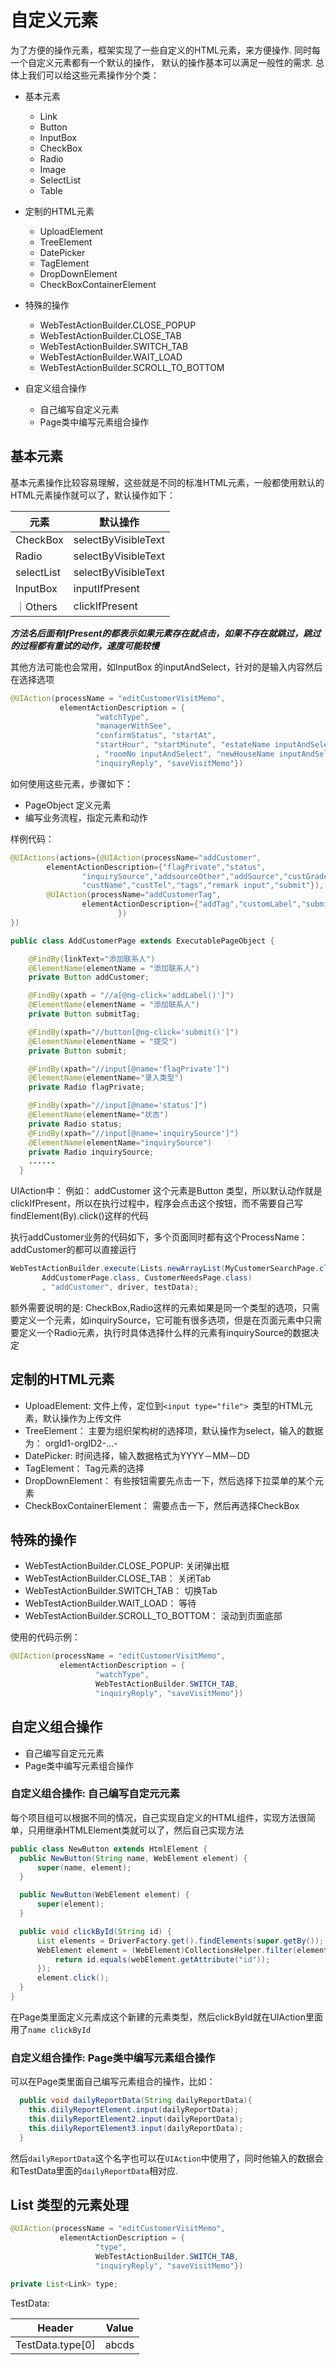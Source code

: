 # 自定义元素

为了方便的操作元素，框架实现了一些自定义的HTML元素，来方便操作. 同时每一个自定义元素都有一个默认的操作，
默认的操作基本可以满足一般性的需求. 总体上我们可以给这些元素操作分个类：

- 基本元素

    * Link
    * Button
    * InputBox
    * CheckBox
    * Radio
    * Image
    * SelectList
    * Table

- 定制的HTML元素

    * UploadElement
    * TreeElement
    * DatePicker
    * TagElement
    * DropDownElement
    * CheckBoxContainerElement

- 特殊的操作

    * WebTestActionBuilder.CLOSE_POPUP
    * WebTestActionBuilder.CLOSE_TAB
    * WebTestActionBuilder.SWITCH_TAB
    * WebTestActionBuilder.WAIT_LOAD
    * WebTestActionBuilder.SCROLL_TO_BOTTOM

- 自定义组合操作

    * 自己编写自定义元素
    * Page类中编写元素组合操作  

## 基本元素

基本元素操作比较容易理解，这些就是不同的标准HTML元素，一般都使用默认的HTML元素操作就可以了，默认操作如下：

|元素|默认操作|
|----|------|
|CheckBox|selectByVisibleText|
|Radio|selectByVisibleText|
|selectList|selectByVisibleText|
|InputBox|inputIfPresent|
｜Others|clickIfPresent|

***方法名后面有IfPresent的都表示如果元素存在就点击，如果不存在就跳过，跳过的过程都有重试的动作，速度可能较慢***

其他方法可能也会常用，如InputBox 的inputAndSelect，针对的是输入内容然后在选择选项

```java
@UIAction(processName = "editCustomerVisitMemo",
           elementActionDescription = {
                   "watchType",
                   "managerWithSee",
                   "confirmStatus", "startAt",
                   "startHour", "startMinute", "estateName inputAndSelect", "buildingName inputAndSelect"
                   , "roomNo inputAndSelect", "newHouseName inputAndSelect",
                   "inquiryReply", "saveVisitMemo"})
```

如何使用这些元素，步骤如下：
- PageObject 定义元素
- 编写业务流程，指定元素和动作

样例代码：

```java
@UIActions(actions={@UIAction(processName="addCustomer",
        elementActionDescription={"flagPrivate","status",
                "inquirySource","addsourceOther","addSource","custGrade",
                "custName","custTel","tags","remark input","submit"}),
        @UIAction(processName="addCustomerTag",
                elementActionDescription={"addTag","customLabel","submitTag"
                        })
})

public class AddCustomerPage extends ExecutablePageObject {

    @FindBy(linkText="添加联系人")
    @ElementName(elementName = "添加联系人")
    private Button addCustomer;

    @FindBy(xpath = "//a[@ng-click='addLabel()']")
    @ElementName(elementName = "添加联系人")
    private Button submitTag;

    @FindBy(xpath="//button[@ng-click='submit()']")
    @ElementName(elementName = "提交")
    private Button submit;

    @FindBy(xpath="//input[@name='flagPrivate']")
    @ElementName(elementName="录入类型")
    private Radio flagPrivate;

    @FindBy(xpath="//input[@name='status']")
    @ElementName(elementName="状态")
    private Radio status;
    @FindBy(xpath="//input[@name='inquirySource']")
    @ElementName(elementName="inquirySource")
    private Radio inquirySource;
    ......
  }
```

UIAction中： 例如： addCustomer 这个元素是Button 类型，所以默认动作就是clickIfPresent，所以在执行过程中，程序会点击这个按钮，而不需要自己写findElement(By).click()这样的代码

执行addCustomer业务的代码如下，多个页面同时都有这个ProcessName： addCustomer的都可以直接运行
```java
WebTestActionBuilder.execute(Lists.newArrayList(MyCustomerSearchPage.class,
       AddCustomerPage.class, CustomerNeedsPage.class)
       , "addCustomer", driver, testData);
```

额外需要说明的是: CheckBox,Radio这样的元素如果是同一个类型的选项，只需要定义一个元素，如inquirySource，它可能有很多选项，但是在页面元素中只需要定义一个Radio元素，执行时具体选择什么样的元素有inquirySource的数据决定

## 定制的HTML元素

* UploadElement: 文件上传，定位到```<input type="file"> ```类型的HTML元素，默认操作为上传文件
* TreeElement： 主要为组织架构树的选择项，默认操作为select，输入的数据为： orgId1-orgID2-...-
* DatePicker: 时间选择，输入数据格式为YYYY－MM－DD
* TagElement： Tag元素的选择
* DropDownElement： 有些按钮需要先点击一下，然后选择下拉菜单的某个元素
* CheckBoxContainerElement： 需要点击一下，然后再选择CheckBox

## 特殊的操作
* WebTestActionBuilder.CLOSE_POPUP: 关闭弹出框
* WebTestActionBuilder.CLOSE_TAB： 关闭Tab
* WebTestActionBuilder.SWITCH_TAB： 切换Tab
* WebTestActionBuilder.WAIT_LOAD： 等待
* WebTestActionBuilder.SCROLL_TO_BOTTOM： 滚动到页面底部

使用的代码示例：

```java
@UIAction(processName = "editCustomerVisitMemo",
           elementActionDescription = {
                   "watchType",
                   WebTestActionBuilder.SWITCH_TAB,
                   "inquiryReply", "saveVisitMemo"})
```

## 自定义组合操作

- 自己编写自定元元素
- Page类中编写元素组合操作

### 自定义组合操作: 自己编写自定元元素

每个项目组可以根据不同的情况，自己实现自定义的HTML组件，实现方法很简单，只用继承HTMLElement类就可以了，然后自己实现方法

```java
public class NewButton extends HtmlElement {
  public NewButton(String name, WebElement element) {
      super(name, element);
  }

  public NewButton(WebElement element) {
      super(element);
  }

  public void clickById(String id) {
      List elements = DriverFactory.get().findElements(super.getBy());
      WebElement element = (WebElement)CollectionsHelper.filter(elements, (webElement) -> {
          return id.equals(webElement.getAttribute("id"));
      });
      element.click();
  }
}
```

在Page类里面定义元素成这个新建的元素类型，然后clickById就在UIAction里面用了```name clickById```

### 自定义组合操作: Page类中编写元素组合操作

可以在Page类里面自己编写元素组合的操作，比如：

```java
  public void dailyReportData(String dailyReportData){
    this.diilyReportElement.input(dailyReportData);
    this.diilyReportElement2.input(dailyReportData);
    this.diilyReportElement3.input(dailyReportData);
  }
```

然后```dailyReportData```这个名字也可以在```UIAction```中使用了，同时他输入的数据会和TestData里面的```dailyReportData```相对应.

## List 类型的元素处理

```java
@UIAction(processName = "editCustomerVisitMemo",
           elementActionDescription = {
                   "type",
                   WebTestActionBuilder.SWITCH_TAB,
                   "inquiryReply", "saveVisitMemo"})

private List<Link> type;

```

TestData:

|Header|Value|
|----|------|
|TestData.type[0]|abcds|
